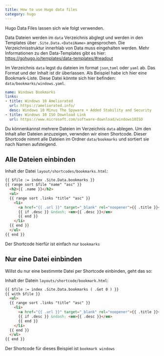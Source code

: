```yaml
---
title: How to use Hugo data files
category: hugo
---
```


Hugo Data Files lassen sich wie folgt verwenden.

Data Dateien werden im `data` Verzeichnis abglegt und werden in den Templates über `.Site.Data.<DateiName>` angesprochen. Die Verzeichnisstruktur innerhlab von Data muss eingehalten werden. Mehr Informationen zu den Data-Templates gibt es hier: <https://gohugo.io/templates/data-templates/#readout>



Im Verzeichnis `data` legst du dateien im format `json`,`toml` oder `yaml` ab.  Das Format und der Inhalt ist dir überlassen. Als Beispiel habe ich hier eine Bookmark-Liste. Diese Datei könnte sich hier befinden: `data/bookmarks/windows.yaml`.
 

```yaml
name: Windows Bookmarks
links:
- title: Windows 10 Ameliorated
  url: https://ameliorated.info/
  desc: Windows 10 Minus The Spyware + Added Stability and Security
- title: Windows 10 ISO Download Link
  url: https://www.microsoft.com/software-download/windows10ISO
```

Du könnenkannst mehrere Dateien im Verzeichnis `data` ablegen. Um den Inhalt aller Dateien anzuzeigen, verwnden wir einen Shortcode. Dieser Shortcode nimmt alle Dateien im Ordner `data/bookmarks` und sortiert sie nach Namen aufsteigend.

## Alle Dateien einbinden

Inhalt der Datei `layout/shortcodes/bookmarks.html`:

```html 
{{ $file := index .Site.Data.bookmarks }}
{{ range sort $file "name" "asc" }}
  <h2>{{ .name }}</h2>
  <ul>
  {{ range sort .links "title" "asc" }}
    <li>
      <a href="{{ .url }}" target="_blank" rel="noopener">{{ .title }}</a>
      {{ if .desc }} &ndash; <em>{{ .desc }}</em>
      {{ end }}
    </li>
  {{ end }}
  </ul>
{{ end }}
```

Der Shortcode hierfür ist einfach nur `bookmarks `

## Nur eine Datei einbinden

Willst du nur eine bestimmte Datei per Shortcode einbinden, geht das so:

Inhalt der Datein `layouts/shortcode/bookmark.html`:

```html
{{ $file := index .Site.Data.bookmarks ( .Get 0 ) }}
{{ with $file }}
  <ul>
  {{ range sort .links "title" "asc" }}
    <li>
      <a href="{{ .url }}" target="_blank" rel="noopener">{{ .title }}</a>
      {{ if .desc }} &ndash; <em>{{ .desc }}</em>
      {{ end }}
    </li>
  {{ end }}
  </ul>
{{ end }}
```

Der Shortcode für dieses Beispiel ist `bookmark windows`


